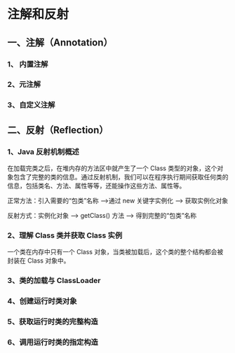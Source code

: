 # 注解和反射

## 一、注解（Annotation）



### 1、 内置注解



### 2、元注解



### 3、自定义注解



## 二、反射（Reflection）

### 1、Java 反射机制概述

在加载完类之后，在堆内存的方法区中就产生了一个 Class 类型的对象，这个对象包含了完整的类的信息。通过反射机制，我们可以在程序执行期间获取任何类的信息，包括类名、方法、属性等等，还能操作这些方法、属性等。

正常方法：引入需要的“包类”名称 -->通过 new 关键字实例化 --> 获取实例化对象

反射方式：实例化对象 --> getClass() 方法 --> 得到完整的“包类”名称

### 2、理解 Class 类并获取 Class 实例

一个类在内存中只有一个 Class 对象，当类被加载后，这个类的整个结构都会被封装在 Class 对象中。

### 3、类的加载与 ClassLoader



### 4、创建运行时类对象



### 5、获取运行时类的完整构造



### 6、调用运行时类的指定构造
